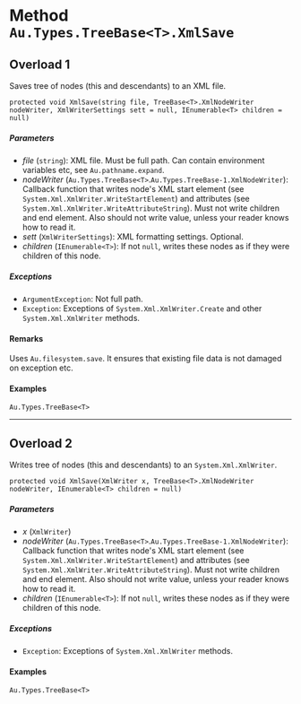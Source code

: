 # Method `Au.Types.TreeBase<T>.XmlSave`

## Overload 1

Saves tree of nodes (this and descendants) to an XML file.

```
protected void XmlSave(string file, TreeBase<T>.XmlNodeWriter nodeWriter, XmlWriterSettings sett = null, IEnumerable<T> children = null)
```

##### Parameters

- *file*  (`string`):
    XML file. Must be full path. Can contain environment variables etc, see `Au.pathname.expand`.
- *nodeWriter*  (`Au.Types.TreeBase<T>`.`Au.Types.TreeBase-1.XmlNodeWriter`):
    Callback function that writes node's XML start element (see `System.Xml.XmlWriter.WriteStartElement`) and attributes (see `System.Xml.XmlWriter.WriteAttributeString`). Must not write children and end element. Also should not write value, unless your reader knows how to read it.
- *sett*  (`XmlWriterSettings`):
    XML formatting settings. Optional.
- *children*  (`IEnumerable<T>`):
    If not `null`, writes these nodes as if they were children of this node.

##### Exceptions

- `ArgumentException`:
    Not full path.
- `Exception`:
    Exceptions of `System.Xml.XmlWriter.Create` and other `System.Xml.XmlWriter` methods.

#### Remarks

Uses `Au.filesystem.save`. It ensures that existing file data is not damaged on exception etc.

#### Examples

`Au.Types.TreeBase<T>`

* * *

## Overload 2

Writes tree of nodes (this and descendants) to an `System.Xml.XmlWriter`.

```
protected void XmlSave(XmlWriter x, TreeBase<T>.XmlNodeWriter nodeWriter, IEnumerable<T> children = null)
```

##### Parameters

- *x*  (`XmlWriter`)
- *nodeWriter*  (`Au.Types.TreeBase<T>`.`Au.Types.TreeBase-1.XmlNodeWriter`):
    Callback function that writes node's XML start element (see `System.Xml.XmlWriter.WriteStartElement`) and attributes (see `System.Xml.XmlWriter.WriteAttributeString`). Must not write children and end element. Also should not write value, unless your reader knows how to read it.
- *children*  (`IEnumerable<T>`):
    If not `null`, writes these nodes as if they were children of this node.

##### Exceptions

- `Exception`:
    Exceptions of `System.Xml.XmlWriter` methods.

#### Examples

`Au.Types.TreeBase<T>`